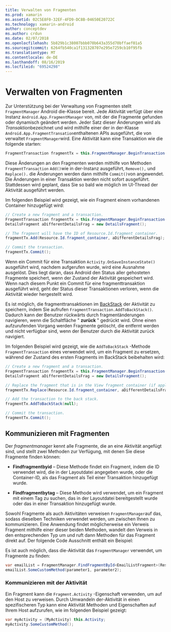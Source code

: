 ```yaml
---
title: Verwalten von Fragmenten
ms.prod: xamarin
ms.assetid: 02C5E8F0-32EF-4FD9-DC8B-04650E20722C
ms.technology: xamarin-android
author: conceptdev
ms.author: crdun
ms.date: 02/07/2018
ms.openlocfilehash: 5b829b1c38007bbb070b643a355d70bffaef01a5
ms.sourcegitcommit: 6264fb540ca1f131328707e295e7259cb10f95fb
ms.translationtype: MT
ms.contentlocale: de-DE
ms.lasthandoff: 08/16/2019
ms.locfileid: "69524298"
---
```

# <a name="managing-fragments"></a>Verwalten von Fragmenten

Zur Unterstützung bei der Verwaltung von Fragmenten stellt `FragmentManager` Android die-Klasse bereit. Jede Aktivität verfügt über eine Instanz `Android.App.FragmentManager` von, mit der die Fragmente gefunden oder dynamisch geändert werden. Jeder Satz dieser Änderungen wird als *Transaktion*bezeichnet und wird mithilfe einer der in der-Klasse `Android.App.FragmentTransation`enthaltenen APIs ausgeführt, die von verwaltet `FragmentManager`wird. Eine Aktivität kann eine Transaktion wie die folgende starten:

```csharp
FragmentTransaction fragmentTx = this.FragmentManager.BeginTransaction();
```

Diese Änderungen an den Fragmenten werden mithilfe von Methoden `FragmentTransaction` `Add()`wie in der-Instanz ausgeführt, `Remove(),` und `Replace().` die Änderungen werden dann mithilfe `Commit()`von angewendet. Die Änderungen in einer Transaktion werden nicht sofort ausgeführt.
Stattdessen wird geplant, dass Sie so bald wie möglich im UI-Thread der Aktivität ausgeführt werden.

Im folgenden Beispiel wird gezeigt, wie ein Fragment einem vorhandenen Container hinzugefügt wird:

```csharp
// Create a new fragment and a transaction.
FragmentTransaction fragmentTx = this.FragmentManager.BeginTransaction();
DetailsFragment aDifferentDetailsFrag = new DetailsFragment();

// The fragment will have the ID of Resource.Id.fragment_container.
fragmentTx.Add(Resource.Id.fragment_container, aDifferentDetailsFrag);

// Commit the transaction.
fragmentTx.Commit();
```

Wenn ein Commit für eine Transaktion `Activity.OnSaveInstanceState()` ausgeführt wird, nachdem aufgerufen wurde, wird eine Ausnahme ausgelöst. Dies liegt daran, dass Android den Status aller gehosteten Fragmente speichert, wenn der Zustand der Aktivität gespeichert wird. Wenn nach diesem Punkt ein Commit für eine fragmenttransaktion ausgeführt wird, geht der Status dieser Transaktionen verloren, wenn die Aktivität wieder hergestellt wird.

Es ist möglich, die fragmenttransaktionen im [BackStack](https://developer.android.com/guide/topics/fundamentals/tasks-and-back-stack.html) der Aktivität zu speichern, indem Sie aufrufen `FragmentTransaction.AddToBackStack()`. Dadurch kann der Benutzer rückwärts durch fragmentänderungen navigieren, wenn die Schaltfläche " **zurück** " gedrückt wird. Ohne einen aufzurufenden Vorgang werden Fragmente gelöscht, die entfernt werden und nicht verfügbar sind, wenn der Benutzer durch die Aktivität zurück navigiert.

Im folgenden Beispiel wird gezeigt, wie die `AddToBackStack` -Methode `FragmentTransaction` eines verwendet wird, um ein Fragment zu ersetzen, während der Zustand des ersten Fragments im BackStack beibehalten wird:

```csharp
// Create a new fragment and a transaction.
FragmentTransaction fragmentTx = this.FragmentManager.BeginTransaction();
DetailsFragment aDifferentDetailsFrag = new DetailsFragment();

// Replace the fragment that is in the View fragment_container (if applicable).
fragmentTx.Replace(Resource.Id.fragment_container, aDifferentDetailsFrag);

// Add the transaction to the back stack.
fragmentTx.AddToBackStack(null);

// Commit the transaction.
fragmentTx.Commit();
```


## <a name="communicating-with-fragments"></a>Kommunizieren mit Fragmenten

Der *fragmentmanager* kennt alle Fragmente, die an eine Aktivität angefügt sind, und stellt zwei Methoden zur Verfügung, mit denen Sie diese Fragmente finden können:

- **Findfragmentbyid** &ndash; Diese Methode findet ein Fragment, indem die ID verwendet wird, die in der Layoutdatei angegeben wurde, oder die Container-ID, als das Fragment als Teil einer Transaktion hinzugefügt wurde.

- **Findfragmentbytag** &ndash; Diese Methode wird verwendet, um ein Fragment mit einem Tag zu suchen, das in der Layoutdatei bereitgestellt wurde oder das in einer Transaktion hinzugefügt wurde.

Sowohl Fragmente als auch Aktivitäten verweisen `FragmentManager`auf das, sodass dieselben Techniken verwendet werden, um zwischen Ihnen zu kommunizieren. Eine Anwendung findet möglicherweise ein Verweis Fragment mithilfe einer dieser beiden Methoden, wandelt den Verweis in den entsprechenden Typ um und ruft dann Methoden für das Fragment direkt auf. Der folgende Code Ausschnitt enthält ein Beispiel:

Es ist auch möglich, dass die-Aktivität das `FragmentManager` verwendet, um Fragmente zu finden:

```csharp
var emailList = FragmentManager.FindFragmentById<EmailListFragment>(Resource.Id.email_list_fragment);
emailList.SomeCustomMethod(parameter1, parameter2);
```


### <a name="communicating-with-the-activity"></a>Kommunizieren mit der Aktivität

Ein Fragment kann die `Fragment.Activity` -Eigenschaft verwenden, um auf den Host zu verweisen. Durch Umwandeln der-Aktivität in einen spezifischeren Typ kann eine Aktivität Methoden und Eigenschaften auf Ihrem Host aufzurufen, wie im folgenden Beispiel gezeigt:

```csharp
var myActivity = (MyActivity) this.Activity;
myActivity.SomeCustomMethod();
```
